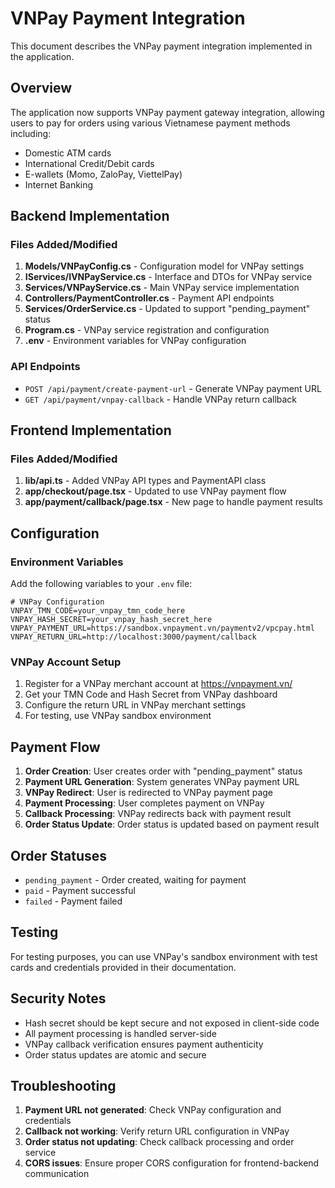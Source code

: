 # VNPay Payment Integration

This document describes the VNPay payment integration implemented in the application.

## Overview

The application now supports VNPay payment gateway integration, allowing users to pay for orders using various Vietnamese payment methods including:
- Domestic ATM cards
- International Credit/Debit cards
- E-wallets (Momo, ZaloPay, ViettelPay)
- Internet Banking

## Backend Implementation

### Files Added/Modified

1. **Models/VNPayConfig.cs** - Configuration model for VNPay settings
2. **IServices/IVNPayService.cs** - Interface and DTOs for VNPay service
3. **Services/VNPayService.cs** - Main VNPay service implementation
4. **Controllers/PaymentController.cs** - Payment API endpoints
5. **Services/OrderService.cs** - Updated to support "pending_payment" status
6. **Program.cs** - VNPay service registration and configuration
7. **.env** - Environment variables for VNPay configuration

### API Endpoints

- `POST /api/payment/create-payment-url` - Generate VNPay payment URL
- `GET /api/payment/vnpay-callback` - Handle VNPay return callback

## Frontend Implementation

### Files Added/Modified

1. **lib/api.ts** - Added VNPay API types and PaymentAPI class
2. **app/checkout/page.tsx** - Updated to use VNPay payment flow
3. **app/payment/callback/page.tsx** - New page to handle payment results

## Configuration

### Environment Variables

Add the following variables to your `.env` file:

```env
# VNPay Configuration
VNPAY_TMN_CODE=your_vnpay_tmn_code_here
VNPAY_HASH_SECRET=your_vnpay_hash_secret_here
VNPAY_PAYMENT_URL=https://sandbox.vnpayment.vn/paymentv2/vpcpay.html
VNPAY_RETURN_URL=http://localhost:3000/payment/callback
```

### VNPay Account Setup

1. Register for a VNPay merchant account at https://vnpayment.vn/
2. Get your TMN Code and Hash Secret from VNPay dashboard
3. Configure the return URL in VNPay merchant settings
4. For testing, use VNPay sandbox environment

## Payment Flow

1. **Order Creation**: User creates order with "pending_payment" status
2. **Payment URL Generation**: System generates VNPay payment URL
3. **VNPay Redirect**: User is redirected to VNPay payment page
4. **Payment Processing**: User completes payment on VNPay
5. **Callback Processing**: VNPay redirects back with payment result
6. **Order Status Update**: Order status is updated based on payment result

## Order Statuses

- `pending_payment` - Order created, waiting for payment
- `paid` - Payment successful
- `failed` - Payment failed

## Testing

For testing purposes, you can use VNPay's sandbox environment with test cards and credentials provided in their documentation.

## Security Notes

- Hash secret should be kept secure and not exposed in client-side code
- All payment processing is handled server-side
- VNPay callback verification ensures payment authenticity
- Order status updates are atomic and secure

## Troubleshooting

1. **Payment URL not generated**: Check VNPay configuration and credentials
2. **Callback not working**: Verify return URL configuration in VNPay
3. **Order status not updating**: Check callback processing and order service
4. **CORS issues**: Ensure proper CORS configuration for frontend-backend communication
